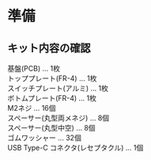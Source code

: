 # 準備
## キット内容の確認
基盤(PCB) … 1枚  
トッププレート(FR-4) … 1枚  
スイッチプレート(アルミ) … 1枚  
ボトムプレート(FR-4) … 1枚  
M2ネジ … 16個  
スペーサー(丸型両メネジ) … 8個  
スペーサー(丸型中空) … 8個  
ゴムワッシャー … 32個  
USB Type-C コネクタ(レセプタクル) … 1個  

